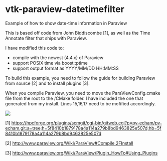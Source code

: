 # vtk-paraview-datetimefilter
Example of how to show date-time information in Paraview 

This is based off code from John Biddiscombe [1], as well as the Time Annotate filter that ships with Paraview.

I have modified this code to:
- compile with the newest (4.4.x) of Paraview
- support POSIX time via boost::ptime
- support output format as YYYY/MM/DD HH:MM:SS

To build this example, you need to follow the guide for building Paraview from source [2] and to install plugins [3].

When you compile Paraview, you need to move the ParaViewConfig.cmake file from the root to the /CMake folder. I have included the one that generated from my install. Lines 15,16,17 need to be mofified accordingly.

![](output.gif)

[1] https://hpcforge.org/plugins/scmgit/cgi-bin/gitweb.cgi?p=pv-echam/pv-echam.git;a=tree;h=5f8410b1879178a4a114a279b8bd9463825e507d;hb=5f8410b1879178a4a114a279b8bd9463825e507d

[2] http://www.paraview.org/Wiki/ParaView#Compile.2FInstall

[3] http://www.paraview.org/Wiki/ParaView/Plugin_HowTo#Using_Plugins


